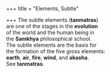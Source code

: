 +++
title = "Elements, Subtle"

+++
The subtle elements (**tanmatras**)  
are one of the stages in the **evolution**  
of the world and the human being in  
the **Samkhya** philosophical school.  
The subtle elements are the basis for  
the formation of the five gross elements:  
**earth**, **air**, **fire**, **wind**, and **akasha**.  
See **tanmatras**.